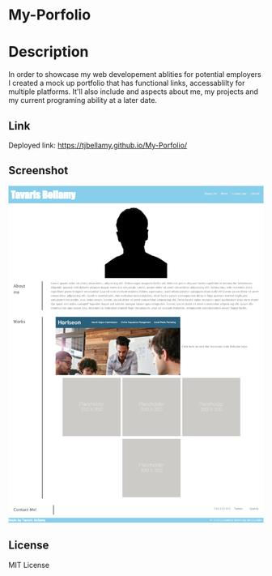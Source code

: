 # My-Porfolio


# Description
In order to showcase my web developement ablities  for potential employers
I created a  mock up portfolio that has functional links, accessablilty for multiple platforms. It'll also include and aspects about me, my projects and my current programing ability at a later date.

## Link
Deployed link:
https://tjbellamy.github.io/My-Porfolio/


## Screenshot
![](assets/images/screencapture-tjbellamy-github-io-My-Porfolio-2022-10-06-23_00_42.png)

## License
MIT License

